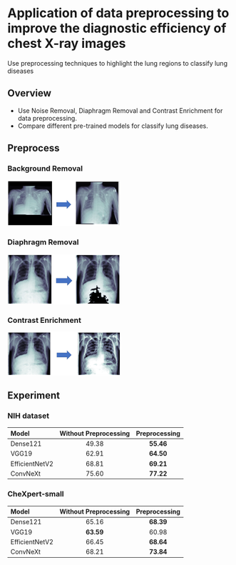 # Application of data preprocessing to improve the diagnostic efficiency of chest X-ray images
Use preprocessing techniques to highlight the lung regions to classify lung diseases

## Overview
* Use Noise Removal, Diaphragm Removal and Contrast Enrichment for data preprocessing.
* Compare different pre-trained models for classify lung diseases.

## Preprocess
### Background Removal
<img src="images/bg_rm.png" width=50% height=50%>

### Diaphragm Removal
<img src="images/dp_rm.png" width=50% height=50%>

### Contrast Enrichment
<img src="images/contrast_rm.png" width=50% height=50%>

## Experiment
### NIH dataset
| Model | Without Preprocessing  | Preprocessing | 
|:-------------| :-------------: | :-------------: | 
|Dense121| 49.38 | **55.46** | 
|VGG19 | 62.91 | **64.50**  | 
|EfficientNetV2| 68.81 | **69.21** |
|ConvNeXt | 75.60 | **77.22** |

### CheXpert-small
| Model | Without Preprocessing  | Preprocessing | 
|:-------------| :-------------: | :-------------: | 
|Dense121| 65.16 | **68.39** | 
|VGG19 | **63.59** | 60.98  | 
|EfficientNetV2| 66.45 | **68.64** |
|ConvNeXt | 68.21 | **73.84** |

